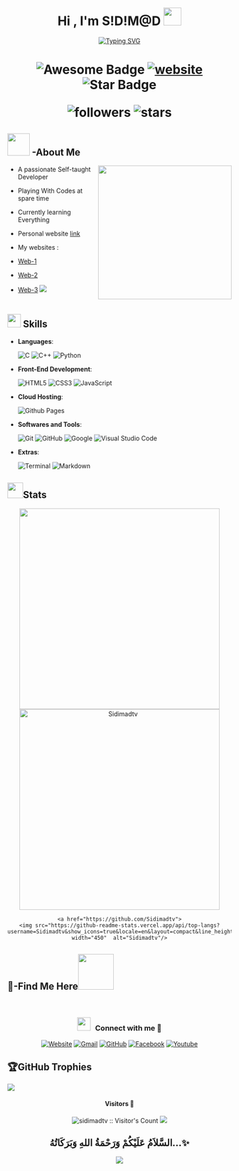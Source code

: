 
<h1 align="center"><b>Hi , I'm S!D!M@D </b><img src="https://cdn.jsdelivr.net/gh/Sidimadtv/all/sidi/assets/images/logo.png" width="40"></h1>

<p align="center">
  <a href="https://git.io/typing-svg"><img src="https://readme-typing-svg.herokuapp.com?font=Pacifico&center=true&pause=1000&width=435&lines=Welcome+To+S!D!M%40D-TV+Official+Repos" alt="Typing SVG" /></a>

<h1 align="center">
  <img src="https://cdn.jsdelivr.net/gh/Sidimadtv/Img/badge.svg" alt="Awesome Badge"/>
  <a href="/"><img src="https://img.shields.io/static/v1?label=&labelColor=505050&message=findwrk&color=%230076D6&style=flat&logo=google-chrome&logoColor=%230076D6" alt="website"/></a>
  <img src="https://img.shields.io/static/v1?label=%F0%9F%8C%9F&message=If%20Useful&style=style=flat&color=BC4E99" alt="Star Badge"/>


![followers](https://img.shields.io/github/followers/sidimadtv?style=social)
![stars](https://img.shields.io/github/stars/sidimadtv?style=social)
</h1>

</p>
	
## <picture><img src = "https://cdn.jsdelivr.net/gh/Sidimadtv/Img/mee.gif" width = 50px></picture> **-About Me**
<picture> <img align="right" src="https://cdn.jsdelivr.net/gh/Sidimadtv/Img/cod.gif" width = 300px></picture>
- A passionate Self-taught Developer
- Playing With Codes at spare time 


- Currently learning Everything

- Personal website [link](https://www.sidimad.ml/)

- My websites :
- [Web-1](https://www.sidimad.ml/)
- [Web-2](https://www.sidimad.ml/)
- [Web-3](https://www.sidimad.ml/)
<img src="https://cdn.jsdelivr.net/gh/Sidimadtv/Img/hr.gif"><br><br>

## <img src="https://cdn.jsdelivr.net/gh/Sidimadtv/Img/sk.gif" width ="30"><b> Skills</b>
<p align="center">

- **Languages**:
    
    ![C](https://img.shields.io/badge/C%20-%232370ED.svg?style=for-the-badge&logo=c&logoColor=white)
    ![C++](https://img.shields.io/badge/C++%20-%2300599C.svg?style=for-the-badge&logo=c%2B%2B&logoColor=white)
    ![Python](https://img.shields.io/badge/Python%20-%2314354C.svg?style=for-the-badge&logo=python&logoColor=white)

  
    
- **Front-End Development**:

   ![HTML5](https://img.shields.io/badge/HTML5%20-%23E34F26.svg?style=for-the-badge&logo=html5&logoColor=white)
   ![CSS3](https://img.shields.io/badge/CSS%20-%231572B6.svg?style=for-the-badge&logo=css3&logoColor=white)
   ![JavaScript](https://img.shields.io/badge/JavaScript%20-%23F7DF1E.svg?style=for-the-badge&logo=javascript&logoColor=black)



- **Cloud Hosting**:

    ![Github Pages](https://img.shields.io/badge/GitHub%20Pages-%23327FC7.svg?style=for-the-badge&logo=github&logoColor=white)
    


- **Softwares and Tools**:

    ![Git](https://img.shields.io/badge/git-%23F05033.svg?style=for-the-badge&logo=git&logoColor=white)
    ![GitHub](https://img.shields.io/badge/github-%23121011.svg?style=for-the-badge&logo=github&logoColor=white)
    ![Google](https://img.shields.io/badge/google-%234285F4.svg?style=for-the-badge&logo=google&logoColor=white)
    ![Visual Studio Code](https://img.shields.io/badge/Visual%20Studio%20Code-0078d7.svg?style=for-the-badge&logo=visual-studio-code&logoColor=white)
    



- **Extras**:

    ![Terminal](https://img.shields.io/badge/Terminal-%23054020?style=for-the-badge&logo=gnu-bash&logoColor=white)
    ![Markdown](https://img.shields.io/badge/markdown-%23000000.svg?style=for-the-badge&logo=markdown&logoColor=white)   


</p>




## <img src="https://cdn.jsdelivr.net/gh/Sidimadtv/Img/sta.gif" width="35"><b>Stats </b>

<div align="center">

<a href="https://github.com/Sidimadtv">
  <img src="https://github-readme-stats.vercel.app/api?username=Sidimadtv&include_all_commits=true&count_private=true&show_icons=true&line_height=20&title_color=7A7ADB&icon_color=2234AE&text_color=D3D3D3&bg_color=0,000000,130F40" width="450"/>
 </a>
	 
<a href="https://github.com/Sidimadtv">	
 <img  src="https://github-readme-streak-stats.herokuapp.com/?user=Sidimadtv&show_icons=true&locale=en&layout=compact&line_height=20&title_color=7A7ADB&icon_color=2234AE&text_color=D3D3D3&bg_color=0,000000,130F40" width="450" alt="Sidimadtv"/>
	</a>
	
	<a href="https://github.com/Sidimadtv">
	<img src="https://github-readme-stats.vercel.app/api/top-langs?username=Sidimadtv&show_icons=true&locale=en&layout=compact&line_height=20&title_color=7A7ADB&icon_color=2234AE&text_color=D3D3D3&bg_color=0,000000,130F40" width="450"  alt="Sidimadtv"/>


</a>
</div>



## <b>📩-Find Me Here</b><img src="https://cdn.jsdelivr.net/gh/Sidimadtv/Img/hand.gif" width ="80">
<br>

<h3 align="center" > <img src="https://media.giphy.com/media/iY8CRBdQXODJSCERIr/giphy.gif" width="30" height="30" style="margin-right: 10px;">Connect with me 🤝 </h3>


      






<p align="center">
  <a href="https://candida-noronha.web.app/"><img src="https://cdn.jsdelivr.net/gh/Sidimadtv/Img/web.png" alt="Website"/></a>
	<a href="mailto:sidihassan17@gmail.com"><img src="https://cdn.jsdelivr.net/gh/Sidimadtv/Img/gmail.png" alt="Gmail"/></a>
	<a href="https://github.com/Sidimadtv"><img src="https://cdn.jsdelivr.net/gh/Sidimadtv/Img/github.png" alt="GitHub"/></a>

<a href="https://www.facebook.com/profile.php?id=100016109414654">
	<img src="https://cdn.jsdelivr.net/gh/Sidimadtv/Img/facebook-new.png" alt="Facebook"/></a>
<a href="https://www.youtube.com/channel/UCuuyS5myE0B3RiR8Fr0D18w">
		<img src="https://cdn.jsdelivr.net/gh/Sidimadtv/Img/youtube.png" alt="Youtube"></a>	
	
	



## 🏆GitHub Trophies
![](https://github-profile-trophy.vercel.app/?username=Sidimadtv&theme=discord&no-frame=false&no-bg=false&margin-w=4)

<h4 align="center">Visitors 👀</h4>
<p align="center"><img src="https://profile-counter.glitch.me/{sidimadtv}/count.svg" alt="sidimadtv :: Visitor's Count" />






<img src="https://cdn.jsdelivr.net/gh/Sidimadtv/Img/hr.gif">


<div align='center'>

## <b>السَّلاَمُ عَلَيْكُمْ وَرَحْمَةُ اللهِ وَبَرَكَاتُهُ...✨</b>
<img src="https://komarev.com/ghpvc/?username=Sidimadtv&color=blueviolet" align="center">
</div>



